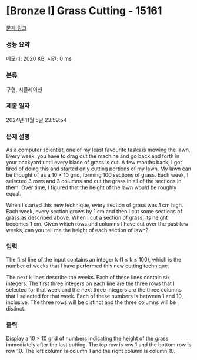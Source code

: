 # [Bronze I] Grass Cutting - 15161 

[문제 링크](https://www.acmicpc.net/problem/15161) 

### 성능 요약

메모리: 2020 KB, 시간: 0 ms

### 분류

구현, 시뮬레이션

### 제출 일자

2024년 11월 5일 23:59:54

### 문제 설명

<p>As a computer scientist, one of my least favourite tasks is mowing the lawn. Every week, you have to drag out the machine and go back and forth in your backyard until every blade of grass is cut. A few months back, I got tired of doing this and started only cutting portions of my lawn. My lawn can be thought of as a 10 × 10 grid, forming 100 sections of grass. Each week, I selected 3 rows and 3 columns and cut the grass in all of the sections in them. Over time, I figured that the height of the lawn would be roughly equal.</p>

<p>When I started this new technique, every section of grass was 1 cm high. Each week, every section grows by 1 cm and then I cut some sections of grass as described above. When I cut a section of grass, its height becomes 1 cm. Given which rows and columns I have cut over the past few weeks, can you tell me the height of each section of lawn?</p>

### 입력 

 <p>The first line of the input contains an integer k (1 ≤ k ≤ 100), which is the number of weeks that I have performed this new cutting technique.</p>

<p>The next k lines describe the weeks. Each of these lines contain six integers. The first three integers on each line are the three rows that I selected for that week and the next three integers are the three columns that I selected for that week. Each of these numbers is between 1 and 10, inclusive. The three rows will be distinct and the three columns will be distinct.</p>

### 출력 

 <p>Display a 10 × 10 grid of numbers indicating the height of the grass immediately after the last cutting. The top row is row 1 and the bottom row is row 10. The left column is column 1 and the right column is column 10.</p>

